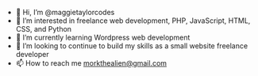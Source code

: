 - 👋 Hi, I’m @maggietaylorcodes
- 👀 I’m interested in freelance web development, PHP, JavaScript, HTML, CSS, and Python
- 🌱 I’m currently learning Wordpress web development
- 💞️ I’m looking to continue to build my skills as a small website freelance developer
- 📫 How to reach me morkthealien@gmail.com

<!---
maggietaylorcodes/maggietaylorcodes is a ✨ special ✨ repository because its `README.md` (this file) appears on your GitHub profile.
You can click the Preview link to take a look at your changes.
--->
